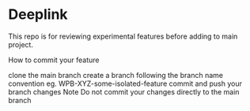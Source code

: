 # Deeplink

This repo is for reviewing experimental features before adding to main project.

How to commit your feature

clone the main branch
create a branch following the branch name convention eg. WPB-XYZ-some-isolated-feature
commit and push your branch changes
Note Do not commit your changes directly to the main branch
